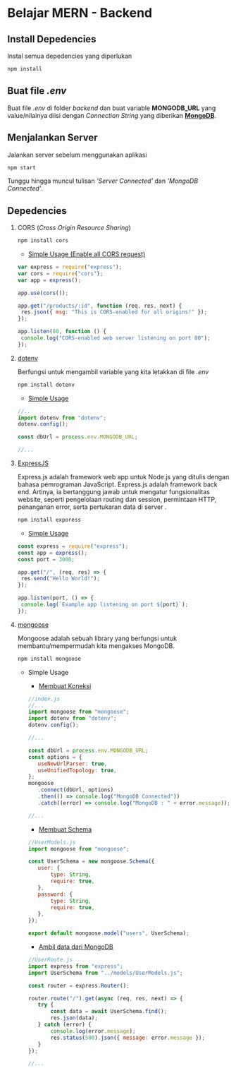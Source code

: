 # Belajar MERN - Backend

## Install Depedencies

Instal semua depedencies yang diperlukan

```bash
npm install
```

## Buat file _.env_

Buat file _.env_ di folder _backend_ dan buat variable **MONGODB_URL** yang value/nilainya diisi dengan _Connection String_ yang diberikan **[MongoDB](https://www.mongodb.com/)**.

## Menjalankan Server

Jalankan server sebelum menggunakan aplikasi

```bash
npm start
```

Tunggu hingga muncul tulisan _'Server Connected'_ dan _'MongoDB Connected'_.

## Depedencies

1. CORS (_Cross Origin Resource Sharing_)

   ```bash
   npm install cors
   ```

   - [Simple Usage (Enable all CORS request)](https://www.npmjs.com/package/cors#usage)

   ```javascript
   var express = require("express");
   var cors = require("cors");
   var app = express();

   app.use(cors());

   app.get("/products/:id", function (req, res, next) {
   	res.json({ msg: "This is CORS-enabled for all origins!" });
   });

   app.listen(80, function () {
   	console.log("CORS-enabled web server listening on port 80");
   });
   ```

2. [dotenv](https://www.npmjs.com/package/dotenv)

   Berfungsi untuk mengambil variable yang kita letakkan di file _.env_

   ```bash
   npm install dotenv
   ```

   - [Simple Usage](/backend/index.js)

   ```javascript
   //..
   import dotenv from "dotenv";
   dotenv.config();

   const dbUrl = process.env.MONGODB_URL;

   //...
   ```

3. [ExpressJS](https://www.niagahoster.co.id/blog/express-js-adalah/)

   Express.js adalah framework web app untuk Node.js yang ditulis dengan bahasa pemrograman JavaScript. Express.js adalah framework back end. Artinya, ia bertanggung jawab untuk mengatur fungsionalitas website, seperti pengelolaan routing dan session, permintaan HTTP, penanganan error, serta pertukaran data di server .

   ```bash
   npm install exporess
   ```

   - [Simple Usage](https://expressjs.com/en/starter/hello-world.html)

   ```javascript
   const express = require("express");
   const app = express();
   const port = 3000;

   app.get("/", (req, res) => {
   	res.send("Hello World!");
   });

   app.listen(port, () => {
   	console.log(`Example app listening on port ${port}`);
   });
   ```

4. [mongoose](https://mongoosejs.com/docs/guides.html)

   Mongoose adalah sebuah library yang berfungsi untuk membantu/mempermudah kita mengakses MongoDB.

   ```bash
   npm install mongoose
   ```

   - Simple Usage

     - [Membuat Koneksi](/backend/index.js)

     ```javascript
     //index.js
     //...
     import mongoose from "mongoose";
     import dotenv from "dotenv";
     dotenv.config();

     //...

     const dbUrl = process.env.MONGODB_URL;
     const options = {
     	useNewUrlParser: true,
     	useUnifiedTopology: true,
     };
     mongoose
     	.connect(dbUrl, options)
     	.then(() => console.log("MongoDB Connected"))
     	.catch((error) => console.log("MongoDB : " + error.message));

     //...
     ```

     - [Membuat Schema](/backend/models/UserModels.js)

     ```javascript
     //UserModels.js
     import mongoose from "mongoose";

     const UserSchema = new mongoose.Schema({
     	user: {
     		type: String,
     		require: true,
     	},
     	password: {
     		type: String,
     		require: true,
     	},
     });

     export default mongoose.model("users", UserSchema);
     ```

     - [Ambil data dari MongoDB](/backend/routes/UserRoute.js)

     ```javascript
     //UserRoute.js
     import express from "express";
     import UserSchema from "../models/UserModels.js";

     const router = express.Router();

     router.route("/").get(async (req, res, next) => {
     	try {
     		const data = await UserSchema.find();
     		res.json(data);
     	} catch (error) {
     		console.log(error.message);
     		res.status(500).json({ message: error.message });
     	}
     });

     //...
     ```
